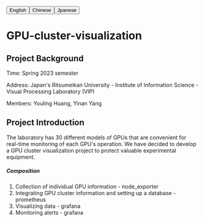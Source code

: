 <a hreaf="README_EN.md"><button align="right">English</button></a><a hreaf="README_CN.md"><button align="right">Chinese</button></a><a hreaf="README_JP.md"><button align="right">Jpanese</button></a>

# GPU-cluster-visualization



## Project Background

Time: Spring 2023 semester

Address: Japan's Ritsumeikan University - Institute of Information Science - Visual Processing Laboratory (VIP)

Members: Youling Huang, Yinan Yang

## Project Introduction

The laboratory has 30 different models of GPUs that are convenient for real-time monitoring of each GPU's operation. We have decided to develop a GPU cluster visualization project to protect valuable experimental equipment.

##### Composition

1. Collection of individual GPU information - node_exporter
2. Integrating GPU cluster information and setting up a database - prometheus
3. Visualizing data - grafana
4. Monitoring alerts - grafana
